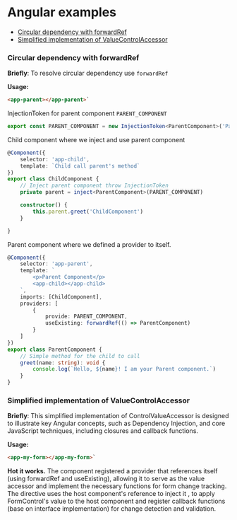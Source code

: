 # Angular examples

- [Circular dependency with forwardRef](#Circular-dependency-with-forwardRef)
- [Simplified implementation of ValueControlAccessor](#Simplified-implementation-of-ValueControlAccessor)

### Circular dependency with forwardRef

**Briefly**: To resolve circular dependency use `forwardRef`

**Usage:**
```HTML
<app-parent></app-parent>`
```

InjectionToken for parent component `PARENT_COMPONENT`

```TypeScript
export const PARENT_COMPONENT = new InjectionToken<ParentComponent>('Parent Component Instance')
```

Child component where we inject and use parent component

```TypeScript
@Component({
    selector: 'app-child',
    template: `Child call parent's method`
})
export class ChildComponent {
    // Inject parent component throw InjectionToken
    private parent = inject<ParentComponent>(PARENT_COMPONENT)

    constructor() {
        this.parent.greet('ChildComponent')
    }

}
```

Parent component where we defined a provider to itself. 

```TypeScript
@Component({
    selector: 'app-parent',
    template: `
        <p>Parent Component</p>
        <app-child></app-child>
    `,
    imports: [ChildComponent],
    providers: [
        {
            provide: PARENT_COMPONENT,
            useExisting: forwardRef(() => ParentComponent)
        }
    ]
})
export class ParentComponent {
    // Simple method for the child to call
    greet(name: string): void {
        console.log(`Hello, ${name}! I am your Parent component.`)
    }
}
```

### Simplified implementation of ValueControlAccessor

**Briefly**: This simplified implementation of ControlValueAccessor is designed to illustrate key Angular concepts, such as Dependency Injection, and core JavaScript techniques, including closures and callback functions.

**Usage:**
```HTML
<app-my-form></app-my-form>`
```

**Hot it works.**
The component registered a provider that references itself (using forwardRef and useExisting), allowing it to serve as the value accessor and implement the necessary functions for form change tracking.
The directive uses the host component's reference to inject it , to apply FormControl's value to the host component
 and register callback functions (base on interface implementation) for change detection and validation.
